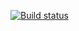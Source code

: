 [![Build status](https://ci.appveyor.com/api/projects/status/xu95yycid7q4vn1f/branch/master?svg=true)](https://ci.appveyor.com/project/Ded15/carddelivery/branch/master)
